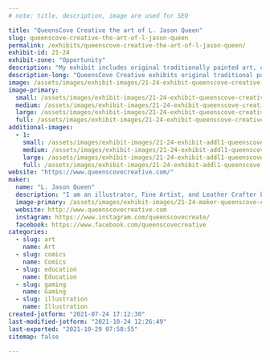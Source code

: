```yaml
---
# note: title, description, image are used for SEO

title: "QueensCove Creative the art of L. Jason Queen"
slug: queenscove-creative-the-art-of-l-jason-queen
permalink: /exhibits/queenscove-creative-the-art-of-l-jason-queen/
exhibit-id: 21-24
exhibit-zone: "Opportunity"
description: "My exhibit includes original traditionally painted art, cards, prints, books, and leather creations."
description-long: "QueensCove Creative exhibits original traditional painted art, art prints, books, and leather creations. I display originally created art that has been commissioned or included in the numerous art books in which I have been published. If available I have officially licensed Topps sketch cards for sale that I have created for the Topps company. These for the most part are licensed by Lucasfilm for Star Wars but I&#039;ve also created for Nickelodeon and the Teenage Mutant Ninja Turtle Franchise as well as Netflix&#039;s Stranger Things franchise. My leathercraft displays my love of history and film lore. Most recently I am creating a fully wearable and functional Rider of Rohan armor set inspired by the Lord of the Rings films. "
image: /assets/images/exhibit-images/21-24-exhibit-queenscove-creative-the-art-of-l-jason-queen-artsetup-large.jpg
image-primary: 
  small: /assets/images/exhibit-images/21-24-exhibit-queenscove-creative-the-art-of-l-jason-queen-artsetup-small.jpg
  medium: /assets/images/exhibit-images/21-24-exhibit-queenscove-creative-the-art-of-l-jason-queen-artsetup-medium.jpg
  large: /assets/images/exhibit-images/21-24-exhibit-queenscove-creative-the-art-of-l-jason-queen-artsetup-large.jpg
  full: /assets/images/exhibit-images/21-24-exhibit-queenscove-creative-the-art-of-l-jason-queen-artsetup-full.jpg
additional-images: 
  - 1:
    small: /assets/images/exhibit-images/21-24-exhibit-addl1-queenscove-creative-the-art-of-l-jason-queen-artexhibit2-small.jpg
    medium: /assets/images/exhibit-images/21-24-exhibit-addl1-queenscove-creative-the-art-of-l-jason-queen-artexhibit2-medium.jpg
    large: /assets/images/exhibit-images/21-24-exhibit-addl1-queenscove-creative-the-art-of-l-jason-queen-artexhibit2-large.jpg
    full: /assets/images/exhibit-images/21-24-exhibit-addl1-queenscove-creative-the-art-of-l-jason-queen-artexhibit2-full.jpg
website: "https://www.queenscovecreative.com/"
maker: 
  name: "L. Jason Queen"
  description: "I am an illustrator, Fine Artist, and Leather Crafter best known for my officially licensed Topps Sketch card art with licensed cards from Lucasfilm, Nickelodeon and Stranger Things. I have Published works with Printed In Blood including works in Stranger Things, Ghostbusters, Joss Whedon&#039;s Firefly, and the upcoming officially licensed Halloween art book. I&#039;ve created book covers for historical and educational books from the West Virginia Publishing company, my latest cover being the book &quot;Princess Aracoma&#039;.  I also create and accept commissions for stylized renderings of various historical, action, and fantasy subjects. Most recently I&#039;ve delved into the realm of leathercraft and historical armor and accessories having studied with the Black Raven Armory through the shutdown of 2020. "
  image-primary: /assets/images/exhibit-images/21-24-maker-queenscove-creative-the-art-of-l-jason-queen-queenscove20final-medium.jpg
  website: http://www.queenscovecreative.com
  instagram: https://www.instagram.com/queenscovecreate/
  facebook: https://www.facebook.com/queenscovecreative
categories: 
  - slug: art
    name: Art
  - slug: comics
    name: Comics
  - slug: education
    name: Education
  - slug: gaming
    name: Gaming
  - slug: illustration
    name: Illustration
created-jotform: "2021-07-24 17:12:30"
last-modified-jotform: "2021-10-24 12:26:49"
last-exported: "2021-10-29 07:58:55"
sitemap: false

---
```

